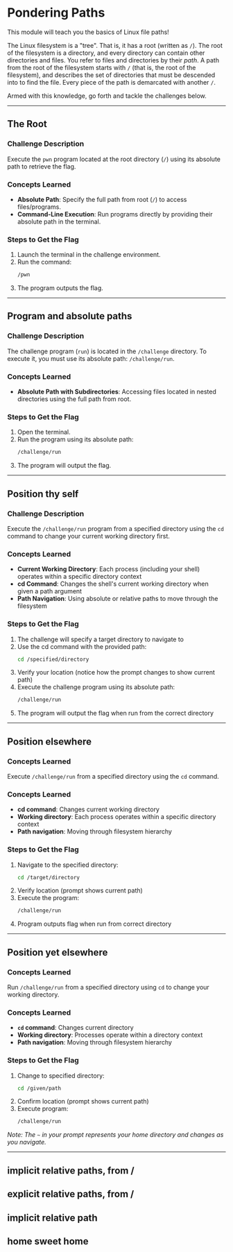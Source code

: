 # Pondering Paths
<p>This module will teach you the basics of Linux file paths!</p>
<p>The Linux filesystem is a "tree".
That is, it has a root (written as <code>/</code>).
The root of the filesystem is a directory, and every directory can contain other directories and files.
You refer to files and directories by their <em>path</em>.
A path from the root of the filesystem starts with <code>/</code> (that is, the root of the filesystem), and describes the set of directories that must be descended into to find the file.
Every piece of the path is demarcated with another <code>/</code>.</p>
<p>Armed with this knowledge, go forth and tackle the challenges below.</p>

---

## The Root
### Challenge Description 
Execute the `pwn` program located at the root directory (`/`) using its absolute path to retrieve the flag.

### Concepts Learned 
- **Absolute Path**: Specify the full path from root (`/`) to access files/programs.  
- **Command-Line Execution**: Run programs directly by providing their absolute path in the terminal.  

### Steps to Get the Flag
1. Launch the terminal in the challenge environment.  
2. Run the command:  
   ```bash
   /pwn
   ```  
3. The program outputs the flag.  

---

## Program and absolute paths
### Challenge Description
The challenge program (`run`) is located in the `/challenge` directory. To execute it, you must use its absolute path: `/challenge/run`.

### Concepts Learned
- **Absolute Path with Subdirectories**: Accessing files located in nested directories using the full path from root.

### Steps to Get the Flag
1. Open the terminal.
2. Run the program using its absolute path:
   ```bash
   /challenge/run
   ```
3. The program will output the flag.

---

## Position thy self
### Challenge Description
Execute the `/challenge/run` program from a specified directory using the `cd` command to change your current working directory first.

### Concepts Learned
- **Current Working Directory**: Each process (including your shell) operates within a specific directory context
- **cd Command**: Changes the shell's current working directory when given a path argument
- **Path Navigation**: Using absolute or relative paths to move through the filesystem

### Steps to Get the Flag
1. The challenge will specify a target directory to navigate to
2. Use the cd command with the provided path:
   ```bash
   cd /specified/directory
   ```
3. Verify your location (notice how the prompt changes to show current path)
4. Execute the challenge program using its absolute path:
   ```bash
   /challenge/run
   ```
5. The program will output the flag when run from the correct directory

---

## Position elsewhere
### Concepts Learned
Execute `/challenge/run` from a specified directory using the `cd` command.

### Concepts Learned
- **cd command**: Changes current working directory
- **Working directory**: Each process operates within a specific directory context
- **Path navigation**: Moving through filesystem hierarchy

### Steps to Get the Flag
1. Navigate to the specified directory:
   ```bash
   cd /target/directory
   ```
2. Verify location (prompt shows current path)
3. Execute the program:
   ```bash
   /challenge/run
   ```
4. Program outputs flag when run from correct directory

---

## Position yet elsewhere
### Concepts Learned
Run `/challenge/run` from a specified directory using `cd` to change your working directory.

### Concepts Learned
- **`cd` command**: Changes current directory
- **Working directory**: Processes operate within a directory context
- **Path navigation**: Moving through filesystem hierarchy

### Steps to Get the Flag 
1. Change to specified directory:
   ```bash
   cd /given/path
   ```
2. Confirm location (prompt shows current path)
3. Execute program:
   ```bash
   /challenge/run
   ```

*Note: The `~` in your prompt represents your home directory and changes as you navigate.*

---

## implicit relative paths, from /

## explicit relative paths, from /

## implicit relative path

## home sweet home
